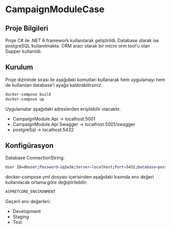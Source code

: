 # CampaignModuleCase

## Proje Bilgileri
Proje C# ile .NET 6 framework kullanılarak geliştirildi.
Database olarak ise postgreSQL kullanılmakta.
ORM aracı olarak bir micro orm tool'u olan Dapper kullanıldı. 

## Kurulum
Proje dizininde sırası ile aşağıdaki komutları kullanarak 
hem uygulamayı hem de kullanılan database'i ayağa kaldırabilirsiniz.

```sh
docker-compose build
docker-compose up
```

Uygulamalar aşağıdaki adreslerden erişilebilir olacaktır.
- CampaignModule.Api -> localhost:5001
- CampaignModule.Api Swagger -> localhost:5001/swagger
- postgreSql -> localhost:5432

## Konfigürasyon

Database ConnectionString:
```sh
User ID=dbuser;Password=1q2w3e;Server=localhost;Port=5432;Database=postgres;Pooling=true;
```

docker-compose.yml dosyası içerisinden aşağıdaki kısımda env değeri kullanılacak ortama göre değiştirilebilir:

```sh
ASPNETCORE_ENVIRONMENT
```
Geçerli env değerleri:
- Development
- Staging
- Test